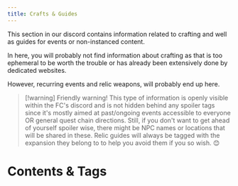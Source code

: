 ```yaml
---
title: Crafts & Guides
---
```

This section in our discord contains information related to crafting and well as guides for events or non-instanced content.

In here, you will probably not find information about crafting as that is too ephemeral to be worth the trouble or has already been extensively done by dedicated websites.

However, recurring events and relic weapons, will probably end up here.

>[!warning] Friendly warning!
>This type of information is openly visible within the FC's discord and is not hidden behind any spoiler tags since it's mostly aimed at past/ongoing events accessible to everyone OR general quest chain directions. 
>Still, if you don't want to get ahead of yourself spoiler wise, there might be NPC names or locations that will be shared in these.
>Relic guides will always be tagged with the expansion they belong to to help you avoid them if you so wish. 😊

# Contents & Tags